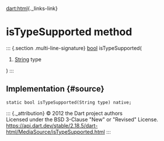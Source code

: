 [dart:html](../../dart-html/dart-html-library){._links-link}

isTypeSupported method
======================

::: {.section .multi-line-signature}
[bool](../../dart-core/bool-class) isTypeSupported(

1.  [String](../../dart-core/string-class) type

)
:::

Implementation {#source}
--------------

``` {.language-dart data-language="dart"}
static bool isTypeSupported(String type) native;
```

::: {._attribution}
© 2012 the Dart project authors\
Licensed under the BSD 3-Clause \"New\" or \"Revised\" License.\
<https://api.dart.dev/stable/2.18.5/dart-html/MediaSource/isTypeSupported.html>
:::

